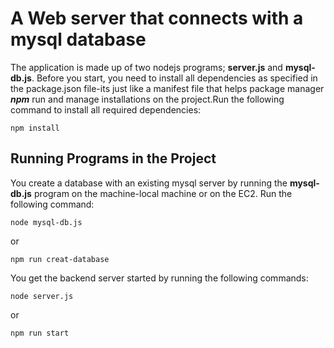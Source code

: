 # A Web server that connects with a mysql database
The application is made up of two nodejs programs; **server.js** and **mysql-db.js**. Before you start, you need to install all dependencies as specified in the package.json file-its just like a manifest file that helps package manager ***npm*** run and manage installations on the project.Run the following  command to install all required dependencies:

    npm install

## Running Programs in the Project
You create a database with an existing mysql server by running the **mysql-db.js** program on the machine-local machine or on the EC2. Run the following command:

    node mysql-db.js

or

    npm run creat-database

You get the backend server started by running the following commands:

    node server.js 

or 

    npm run start
